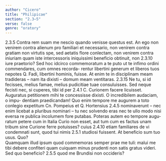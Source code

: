 ```yaml
---
author: "Cicero"
title: "Philipicae"
section: "2.3–5"
verse: false
genre: "oratory"
---
```


2.3.5
  Contra rem suam me nescio quando venisse questus est.
An ego non venirem contra alienum pro familiari et
necessario, non venirem contra gratiam non virtutis spe,
sed aetatis flore conlectam, non venirem contra iniuriam
quam iste intercessoris iniquissimi beneficio obtinuit, non
2.3.10
iure praetorio? Sed hoc idcirco commemoratum a te puto
ut te infimo ordini commendares, cum omnes <te> recorda-
rentur libertini generum et liberos tuos nepotes Q. Fadi,
libertini hominis, fuisse. At enim te in disciplinam meam
tradideras – nam ita dixisti – domum meam ventitaras.
2.3.15
Ne tu, si id fecisses, melius famae, melius pudicitiae tuae
consuluisses. Sed neque fecisti nec, si cuperes, tibi id per
2.4.1
C. Curionem facere licuisset. Auguratus petitionem mihi
te concessisse dixisti. O incredibilem audaciam, o impu-
dentiam praedicandam! Quo enim tempore me augurem
a toto conlegio expetitum Cn. Pompeius et Q. Hortensius
2.4.5
nominaverunt – nec enim licebat a pluribus nominari – tu
nec solvendo eras nec te ullo modo nisi eversa re publica
incolumem fore putabas. Poteras autem eo tempore augu-
ratum petere cum in Italia Curio non esset, aut tum cum
es factus unam tribum sine Curione ferre potuisses? cuius
2.4.10
etiam familiares de vi condemnati sunt, quod tui nimis
2.5.1
studiosi fuissent. At beneficio sum tuo usus. Quo?  
Quamquam illud ipsum quod commemoras semper prae
me tuli: malui me tibi debere confiteri quam cuiquam
minus prudenti non satis gratus videri. Sed quo beneficio?
2.5.5
quod me Brundisi non occideris?